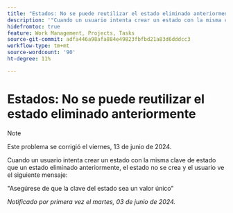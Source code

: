 ```yaml
---
title: "Estados: No se puede reutilizar el estado eliminado anteriormente"
description: '"Cuando un usuario intenta crear un estado con la misma clave de estado que un estado eliminado anteriormente, el estado no se crea y el usuario ve un mensaje".'
hidefromtoc: true
feature: Work Management, Projects, Tasks
source-git-commit: adfa446a98afa884e49823fbfbd21a83d6dddcc3
workflow-type: tm+mt
source-wordcount: '90'
ht-degree: 11%

---
```



# Estados: No se puede reutilizar el estado eliminado anteriormente

>[!NOTE]
>
>Este problema se corrigió el viernes, 13 de junio de 2024.

Cuando un usuario intenta crear un estado con la misma clave de estado que un estado eliminado anteriormente, el estado no se crea y el usuario ve el siguiente mensaje:

&quot;Asegúrese de que la clave del estado sea un valor único&quot;

_Notificado por primera vez el martes, 03 de junio de 2024._
